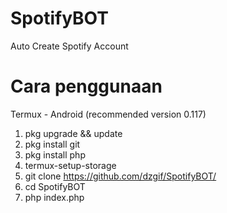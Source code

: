 # SpotifyBOT
Auto Create Spotify Account

# Cara penggunaan

Termux - Android (recommended version 0.117)

1. pkg upgrade && update
2. pkg install git
3. pkg install php
4. termux-setup-storage
5. git clone https://github.com/dzgif/SpotifyBOT/
6. cd SpotifyBOT
7. php index.php
